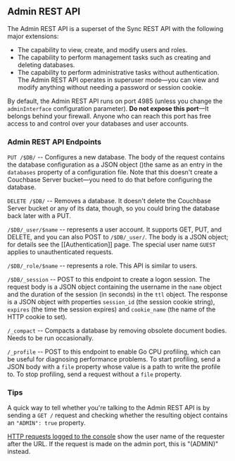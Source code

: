 ## Admin REST API

The Admin REST API is a superset of the Sync REST API with the following major extensions:

* The capability to view, create, and modify users and roles.
* The capability to perform management tasks such as creating and deleting databases.
* The capability to perform administrative tasks without authentication.  The Admin REST API operates in superuser mode—you can view and modify anything without needing a password or session cookie.

By default, the Admin REST API runs on port 4985 (unless you change the `adminInterface` configuration parameter). **Do not expose this port**—It belongs behind your firewall. Anyone who can reach this port has free access to and control over your databases and user accounts.


### Admin REST API Endpoints

`PUT /$DB/` -- Configures a new database. The body of the request contains the database configuration as a JSON object ()the same as an entry in the `databases` property of a configuration file. Note that this doesn't create a Couchbase Server bucket—you need to do that before configuring the database.

`DELETE /$DB/` -- Removes a database. It doesn't delete the Couchbase Server bucket or any of its data, though, so you could bring the database back later with a PUT.

`/$DB/_user/$name` -- represents a user account. It supports GET, PUT, and DELETE, and you can also POST to `/$DB/_user/`. The body is a JSON object; for details see the [[Authentication]] page. The special user name `GUEST` applies to unauthenticated requests.

`/$DB/_role/$name` -- represents a role. This API is similar to users.

`/$DB/_session` -- POST to this endpoint to create a logon session. The request body is a JSON object containing the username in the `name` object and the duration of the session (in seconds) in the `ttl` object. The response is a JSON object with properties `session_id` (the session cookie string), `expires` (the time the session expires) and `cookie_name` (the name of the HTTP cookie to set).

`/_compact` -- Compacts a database by removing obsolete document bodies. Needs to be run occasionally.

`/_profile` -- POST to this endpoint to enable Go CPU profiling, which can be useful for diagnosing performance problems. To start profiling, send a JSON body with a `file` property whose value is a path to write the profile to. To stop profiling, send a request without a `file` property.

### Tips

A quick way to tell whether you're talking to the Admin REST API is by sending a `GET /` request and checking whether the resulting object contains an `"ADMIN": true` property.

[HTTP requests logged to the console](#command-line-tool) show the user name of the requester after the URL. If the request is made on the admin port, this is "(ADMIN)" instead.


